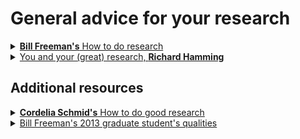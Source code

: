 # General advice for your research
<details><summary> <a href="https://people.csail.mit.edu/billf/publications/How_To_Do_Research.pdf"> <b>Bill Freeman's</b> How to do research</a></summary>
Read it all !
</details>


<details> <summary> <a href="http://paulgraham.com/hamming.html"> You and your (great) research, <b>Richard Hamming</b></a> </summary>

> Drop modesty and say to yourself, ``Yes, I would like to do first-class work.'' 

> Ask yourself: ``What are the important problems in my field?'' 

> The more you know, the more you learn; the more you learn, the more you can do; the more you can do, the more the opportunity 

> Given two people with exactly the same ability, the one person who manages day in and day out to get in one more hour of thinking will be tremendously more productive over a lifetime.

</details>

## Additional resources

<details> <summary><a href="https://www.cc.gatech.edu/~parikh/citizenofcvpr/static/slides/schmid_good_research_and_evaluation.pdf">  <b>Cordelia Schmid's</b> How to do good research </summary>
  
> Think about long-term goals / hard problems

> Avoid making models complex without any evaluation of necessity

> Avoid models designed for one particular dataset, hiding the fact that it doesn’t work elsewhere

> Open-source your code

> Provide a precise description of how the model's parameters were set

</details>
  
<details> <summary><a href="https://people.csail.mit.edu/billf/talks/10minFreeman2013.pdf">Bill Freeman's 2013 graduate student's qualities </a></summary>
  
> Curiosity, Creativity, Flexibility, Enthousiasm
> Persistence, Courage

</details>

